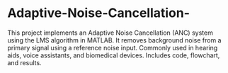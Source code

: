 # Adaptive-Noise-Cancellation-
This project implements an Adaptive Noise Cancellation (ANC) system using the LMS algorithm in MATLAB. It removes background noise from a primary signal using a reference noise input. Commonly used in hearing aids, voice assistants, and biomedical devices. Includes code, flowchart, and results.
